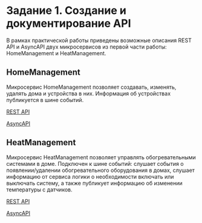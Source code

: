 # Задание 1. Создание и документирование API

В рамках практической работы приведены возможные описания REST API и AsyncAPI двух микросервисов из первой части работы: HomeManagement и HeatManagement.

## HomeManagement

Микросервис HomeManagement позволяет создавать, изменять, удалять дома и устройства в них. Информация об устройствах публикуется в шине событий.

[REST API](./api/HomeManagement_OpenAPI.yaml)

[AsyncAPI](./api/HomeManagement_AsyncAPI.yaml)

## HeatManagement

Микросервис HeatManagement позволяет управлять обогревательными системами в доме. Подключен к шине событий: слушает события о появлении/удалении обогревательного оборудования в домах, слушает информацию от сервиса логики о необходимости включать или выключать систему, а также публикует информацию об изменении температуры с датчиков.

[REST API](./api/HeatManagement_OpenAPI.yaml)

[AsyncAPI](./api/HeatManagement_AsyncAPI.yaml)
